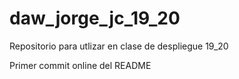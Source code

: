 # daw_jorge_jc_19_20
Repositorio para utlizar en clase de despliegue 19_20

 Primer commit online del README
